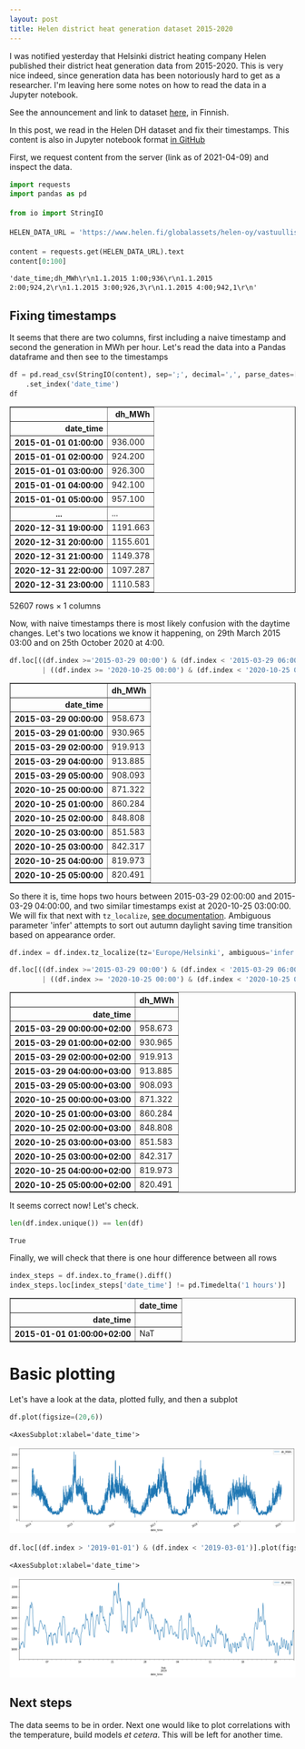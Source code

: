 ```yaml
---
layout: post
title: Helen district heat generation dataset 2015-2020
---
```


I was notified yesterday that Helsinki district heating company Helen published their district heat
generation data from 2015-2020. This is very nice indeed, since generation data has been notoriously
hard to get as a researcher. I'm leaving here some notes on how to read the data in a Jupyter notebook.

See the announcement and link to dataset [here](https://www.helen.fi/helen-oy/vastuullisuus/ajankohtaista/avoindata),
in Finnish.

In this post, we read in the Helen DH dataset and fix their timestamps.
This content is also in Jupyter notebook format [in GitHub](https://github.com/mkouhia/helen-dh-generation-modelling/blob/main/notebooks/2021-04-09-helen-dh-dataset-import.ipynb)

First, we request content from the server (link as of 2021-04-09) and inspect the data.


```python
import requests
import pandas as pd

from io import StringIO

HELEN_DATA_URL = 'https://www.helen.fi/globalassets/helen-oy/vastuullisuus/hki_dh_2015_2020_a.csv'

content = requests.get(HELEN_DATA_URL).text
content[0:100]
```




    'date_time;dh_MWh\r\n1.1.2015 1:00;936\r\n1.1.2015 2:00;924,2\r\n1.1.2015 3:00;926,3\r\n1.1.2015 4:00;942,1\r\n'



## Fixing timestamps

It seems that there are two columns, first including a naive timestamp and second the generation in MWh per hour. Let's read the data into a Pandas dataframe and then see to the timestamps


```python
df = pd.read_csv(StringIO(content), sep=';', decimal=',', parse_dates=['date_time'], dayfirst=True)\
    .set_index('date_time')
df
```




<div>
<style scoped>
    .dataframe tbody tr th:only-of-type {
        vertical-align: middle;
    }

    .dataframe tbody tr th {
        vertical-align: top;
    }

    .dataframe thead th {
        text-align: right;
    }
</style>
<table border="1" class="dataframe">
  <thead>
    <tr style="text-align: right;">
      <th></th>
      <th>dh_MWh</th>
    </tr>
    <tr>
      <th>date_time</th>
      <th></th>
    </tr>
  </thead>
  <tbody>
    <tr>
      <th>2015-01-01 01:00:00</th>
      <td>936.000</td>
    </tr>
    <tr>
      <th>2015-01-01 02:00:00</th>
      <td>924.200</td>
    </tr>
    <tr>
      <th>2015-01-01 03:00:00</th>
      <td>926.300</td>
    </tr>
    <tr>
      <th>2015-01-01 04:00:00</th>
      <td>942.100</td>
    </tr>
    <tr>
      <th>2015-01-01 05:00:00</th>
      <td>957.100</td>
    </tr>
    <tr>
      <th>...</th>
      <td>...</td>
    </tr>
    <tr>
      <th>2020-12-31 19:00:00</th>
      <td>1191.663</td>
    </tr>
    <tr>
      <th>2020-12-31 20:00:00</th>
      <td>1155.601</td>
    </tr>
    <tr>
      <th>2020-12-31 21:00:00</th>
      <td>1149.378</td>
    </tr>
    <tr>
      <th>2020-12-31 22:00:00</th>
      <td>1097.287</td>
    </tr>
    <tr>
      <th>2020-12-31 23:00:00</th>
      <td>1110.583</td>
    </tr>
  </tbody>
</table>
<p>52607 rows × 1 columns</p>
</div>



Now, with naive timestamps there is most likely confusion with the daytime changes. Let's two locations we know it happening, on 29th March 2015 03:00 and on 25th October 2020 at 4:00.


```python
df.loc[((df.index >='2015-03-29 00:00') & (df.index < '2015-03-29 06:00'))
        | ((df.index >= '2020-10-25 00:00') & (df.index < '2020-10-25 06:00'))]
```




<div>
<style scoped>
    .dataframe tbody tr th:only-of-type {
        vertical-align: middle;
    }

    .dataframe tbody tr th {
        vertical-align: top;
    }

    .dataframe thead th {
        text-align: right;
    }
</style>
<table border="1" class="dataframe">
  <thead>
    <tr style="text-align: right;">
      <th></th>
      <th>dh_MWh</th>
    </tr>
    <tr>
      <th>date_time</th>
      <th></th>
    </tr>
  </thead>
  <tbody>
    <tr>
      <th>2015-03-29 00:00:00</th>
      <td>958.673</td>
    </tr>
    <tr>
      <th>2015-03-29 01:00:00</th>
      <td>930.965</td>
    </tr>
    <tr>
      <th>2015-03-29 02:00:00</th>
      <td>919.913</td>
    </tr>
    <tr>
      <th>2015-03-29 04:00:00</th>
      <td>913.885</td>
    </tr>
    <tr>
      <th>2015-03-29 05:00:00</th>
      <td>908.093</td>
    </tr>
    <tr>
      <th>2020-10-25 00:00:00</th>
      <td>871.322</td>
    </tr>
    <tr>
      <th>2020-10-25 01:00:00</th>
      <td>860.284</td>
    </tr>
    <tr>
      <th>2020-10-25 02:00:00</th>
      <td>848.808</td>
    </tr>
    <tr>
      <th>2020-10-25 03:00:00</th>
      <td>851.583</td>
    </tr>
    <tr>
      <th>2020-10-25 03:00:00</th>
      <td>842.317</td>
    </tr>
    <tr>
      <th>2020-10-25 04:00:00</th>
      <td>819.973</td>
    </tr>
    <tr>
      <th>2020-10-25 05:00:00</th>
      <td>820.491</td>
    </tr>
  </tbody>
</table>
</div>



So there it is, time hops two hours between 2015-03-29 02:00:00 and 2015-03-29 04:00:00,
and two similar timestamps exist at 2020-10-25 03:00:00. We will fix that next with `tz_localize`,
[see documentation](https://pandas.pydata.org/pandas-docs/stable/reference/api/pandas.DatetimeIndex.tz_localize.html).
Ambiguous parameter 'infer' attempts to sort out autumn daylight saving time transition based on appearance order.


```python
df.index = df.index.tz_localize(tz='Europe/Helsinki', ambiguous='infer')
```


```python
df.loc[((df.index >='2015-03-29 00:00') & (df.index < '2015-03-29 06:00'))
        | ((df.index >= '2020-10-25 00:00') & (df.index < '2020-10-25 06:00'))]
```




<div>
<style scoped>
    .dataframe tbody tr th:only-of-type {
        vertical-align: middle;
    }

    .dataframe tbody tr th {
        vertical-align: top;
    }

    .dataframe thead th {
        text-align: right;
    }
</style>
<table border="1" class="dataframe">
  <thead>
    <tr style="text-align: right;">
      <th></th>
      <th>dh_MWh</th>
    </tr>
    <tr>
      <th>date_time</th>
      <th></th>
    </tr>
  </thead>
  <tbody>
    <tr>
      <th>2015-03-29 00:00:00+02:00</th>
      <td>958.673</td>
    </tr>
    <tr>
      <th>2015-03-29 01:00:00+02:00</th>
      <td>930.965</td>
    </tr>
    <tr>
      <th>2015-03-29 02:00:00+02:00</th>
      <td>919.913</td>
    </tr>
    <tr>
      <th>2015-03-29 04:00:00+03:00</th>
      <td>913.885</td>
    </tr>
    <tr>
      <th>2015-03-29 05:00:00+03:00</th>
      <td>908.093</td>
    </tr>
    <tr>
      <th>2020-10-25 00:00:00+03:00</th>
      <td>871.322</td>
    </tr>
    <tr>
      <th>2020-10-25 01:00:00+03:00</th>
      <td>860.284</td>
    </tr>
    <tr>
      <th>2020-10-25 02:00:00+03:00</th>
      <td>848.808</td>
    </tr>
    <tr>
      <th>2020-10-25 03:00:00+03:00</th>
      <td>851.583</td>
    </tr>
    <tr>
      <th>2020-10-25 03:00:00+02:00</th>
      <td>842.317</td>
    </tr>
    <tr>
      <th>2020-10-25 04:00:00+02:00</th>
      <td>819.973</td>
    </tr>
    <tr>
      <th>2020-10-25 05:00:00+02:00</th>
      <td>820.491</td>
    </tr>
  </tbody>
</table>
</div>



It seems correct now! Let's check.


```python
len(df.index.unique()) == len(df)
```




    True



Finally, we will check that there is one hour difference between all rows


```python
index_steps = df.index.to_frame().diff()
index_steps.loc[index_steps['date_time'] != pd.Timedelta('1 hours')]
```




<div>
<style scoped>
    .dataframe tbody tr th:only-of-type {
        vertical-align: middle;
    }

    .dataframe tbody tr th {
        vertical-align: top;
    }

    .dataframe thead th {
        text-align: right;
    }
</style>
<table border="1" class="dataframe">
  <thead>
    <tr style="text-align: right;">
      <th></th>
      <th>date_time</th>
    </tr>
    <tr>
      <th>date_time</th>
      <th></th>
    </tr>
  </thead>
  <tbody>
    <tr>
      <th>2015-01-01 01:00:00+02:00</th>
      <td>NaT</td>
    </tr>
  </tbody>
</table>
</div>



# Basic plotting

Let's have a look at the data, plotted fully, and then a subplot


```python
df.plot(figsize=(20,6))
```




    <AxesSubplot:xlabel='date_time'>




    
![png](/assets/images/2021-09-04-helen-dh-dataset-import-output_14_1.png)
    



```python
df.loc[(df.index > '2019-01-01') & (df.index < '2019-03-01')].plot(figsize=(20,6))
```




    <AxesSubplot:xlabel='date_time'>




    
![png](/assets/images/2021-09-04-helen-dh-dataset-import-output_15_1.png)
    


## Next steps

The data seems to be in order. Next one would like to plot correlations with the temperature, build models _et cetera_. This will be left for another time.
